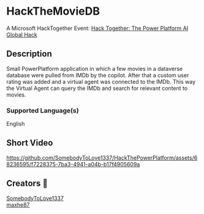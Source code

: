 # HackTheMovieDB
A Microsoft HackTogether Event:
[Hack Together: The Power Platform AI Global Hack](https://devblogs.microsoft.com/powerplatform/hack-together-the-power-platform-ai-global-hack/)

## Description
Small PowerPlatform application in which a few movies in a dataverse database were pulled from IMDb by the copilot. After that a custom user rating was added and a virtual agent was connected to the IMDb. 
This way the Virtual Agent can query the IMDb and search for relevant content to movies.

### Supported Language(s)
English

## Short Video
https://github.com/SomebodyToLove1337/HackThePowerPlatform/assets/68236595/f7228375-7ba3-4941-a04b-b17f4905609a

## Creators 🚀

[SomebodyToLove1337](https://github.com/SomebodyToLove1337)     
[maxhe87](https://github.com/maxhe87)  
